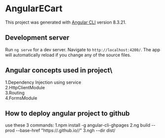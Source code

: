 # AngularECart

This project was generated with [Angular CLI](https://github.com/angular/angular-cli) version 8.3.21.

## Development server

Run `ng serve` for a dev server. Navigate to `http://localhost:4200/`. The app will automatically reload if you change any of the source files.

## Angular concepts used in project\

1.Dependency Injection using service\
2.HttpClientModule\
3.Routing\
4.FormsModule


## How to deploy angular project to github

use these 3 commands:
1.npm install -g angular-cli-ghpages
2.ng build --prod --base-href "https://<user-name>.github.io/<repo-name>/"
3.ngh --dir dist/<repo-name>

